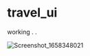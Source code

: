 # travel_ui

working . . 


![Screenshot_1658348021](https://user-images.githubusercontent.com/48752942/180073227-ec66988e-d408-4ae4-91ae-126d69c43b72.png)

